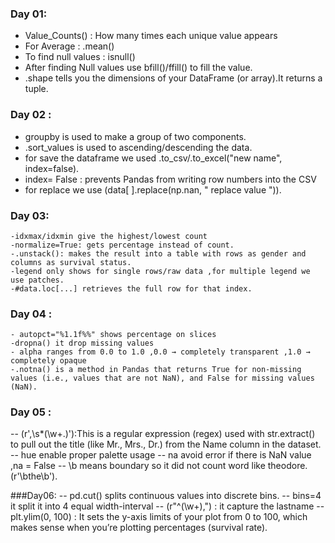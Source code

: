 ### Day 01:
- Value_Counts() : How many times each unique value appears
- For Average : .mean()
- To find null values : isnull() 
- After finding Null values use bfill()/ffill() to fill the value.
- .shape tells you the dimensions of your DataFrame (or array).It returns a tuple.

### Day 02 :
  - groupby is used to make a group of two components.
  - .sort_values is used to ascending/descending the data.
  - for save the dataframe we used .to_csv/.to_excel("new name", index=false).
  - index= False : prevents Pandas from writing row numbers into the CSV
  - for replace we use (data[ ].replace(np.nan, " replace value ")).

### Day 03:
    -idxmax/idxmin give the highest/lowest count
    -normalize=True: gets percentage instead of count.
    -.unstack(): makes the result into a table with rows as gender and columns as survival status.
    -legend only shows for single rows/raw data ,for multiple legend we use patches.
    -#data.loc[...] retrieves the full row for that index.

### Day 04 :
    - autopct="%1.1f%%" shows percentage on slices
    -dropna() it drop missing values
    - alpha ranges from 0.0 to 1.0 ,0.0 → completely transparent ,1.0 → completely opaque  
    -.notna() is a method in Pandas that returns True for non-missing values (i.e., values that are not NaN), and False for missing values (NaN).
### Day 05 :
-- (r',\s*(\w+\.)'):This is a regular expression (regex) used with str.extract() to pull out the title (like Mr., Mrs., Dr.) from the Name column in the  dataset.
-- hue enable proper palette usage
-- na avoid error if there is NaN value ,na = False
-- \b means boundary so it did not count word like theodore.(r'\bthe\b').

###Day06:
-- pd.cut() splits continuous values into discrete bins.
-- bins=4 it split it into 4 equal width-interval
-- (r"^(\w+),") : it capture the lastname 
--  plt.ylim(0, 100) : It sets the y-axis limits of your plot from 0 to 100, which makes sense when you’re plotting percentages (survival rate).
